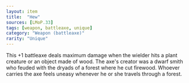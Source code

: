 ```yaml
---
layout: item
title:  "Hew"
sources: [LMoP.33]
tags: [weapon, battleaxe, unique]
category: "Weapon (battleaxe)"
rarity: "Unique"
---
```


This +1 battleaxe deals maximum damage when the wielder hits a plant creature or an object made of wood. The axe's creator was a dwarf smith who feuded with the dryads of a forest where he cut firewood. Whoever carries the axe feels uneasy whenever he or she travels through a forest.
